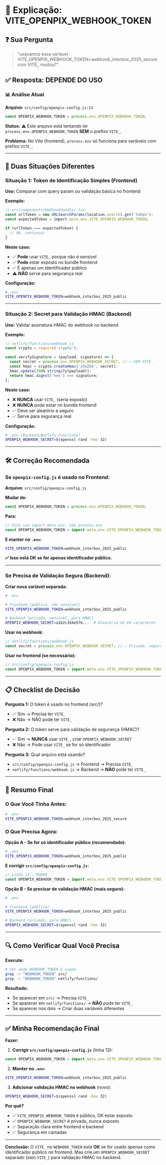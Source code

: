 # 🔐 Explicação: VITE_OPENPIX_WEBHOOK_TOKEN

## ❓ Sua Pergunta

> "usávamos essa variável VITE_OPENPIX_WEBHOOK_TOKEN=webhook_interbox_2025_secure com VITE_ mudou?"

## ✅ Resposta: DEPENDE DO USO

### 📊 Análise Atual

**Arquivo:** `src/config/openpix-config.js:13`
```javascript
const OPENPIX_WEBHOOK_TOKEN = process.env.OPENPIX_WEBHOOK_TOKEN;
```

**Status:** ⚠️ Este arquivo está tentando ler `process.env.OPENPIX_WEBHOOK_TOKEN` **SEM** o prefixo `VITE_`.

**Problema:** No Vite (frontend), `process.env` só funciona para variáveis com prefixo `VITE_`.

---

## 🎯 Duas Situações Diferentes

### Situação 1: Token de Identificação Simples (Frontend)

**Uso:** Comparar com query param ou validação básica no frontend

**Exemplo:**
```typescript
// src/components/WebhookHandler.tsx
const urlToken = new URLSearchParams(location.search).get('token');
const expectedToken = import.meta.env.VITE_OPENPIX_WEBHOOK_TOKEN;

if (urlToken === expectedToken) {
  // OK, continuar
}
```

**Neste caso:**
- ✅ **Pode** usar `VITE_` porque não é sensível
- ✅ **Pode** estar exposto no bundle frontend
- ✅ É apenas um identificador público
- ⚠️ **NÃO** serve para segurança real

**Configuração:**
```bash
# .env
VITE_OPENPIX_WEBHOOK_TOKEN=webhook_interbox_2025_public
```

---

### Situação 2: Secret para Validação HMAC (Backend)

**Uso:** Validar assinatura HMAC do webhook no backend

**Exemplo:**
```javascript
// netlify/functions/webhook.js
const crypto = require('crypto');

const verifySignature = (payload, signature) => {
  const secret = process.env.OPENPIX_WEBHOOK_SECRET; // ← SEM VITE_
  const hmac = crypto.createHmac('sha256', secret);
  hmac.update(JSON.stringify(payload));
  return hmac.digest('hex') === signature;
};
```

**Neste caso:**
- ❌ **NUNCA** usar `VITE_` (seria exposto)
- ❌ **NUNCA** pode estar no bundle frontend
- ✅ Deve ser aleatório e seguro
- ✅ Serve para segurança real

**Configuração:**
```bash
# .env (Backend/Netlify Functions)
OPENPIX_WEBHOOK_SECRET=$(openssl rand -hex 32)
```

---

## 🛠️ Correção Recomendada

### Se `openpix-config.js` é usado no Frontend:

**Arquivo:** `src/config/openpix-config.js`

**Mudar de:**
```javascript
const OPENPIX_WEBHOOK_TOKEN = process.env.OPENPIX_WEBHOOK_TOKEN;
```

**Para:**
```javascript
// Vite usa import.meta.env, não process.env
const OPENPIX_WEBHOOK_TOKEN = import.meta.env.VITE_OPENPIX_WEBHOOK_TOKEN;
```

**E manter no `.env`:**
```bash
VITE_OPENPIX_WEBHOOK_TOKEN=webhook_interbox_2025_public
```

**✅ Isso está OK se for apenas identificador público.**

---

### Se Precisa de Validação Segura (Backend):

**Criar nova variável separada:**

```bash
# .env

# Frontend (público, não sensível)
VITE_OPENPIX_WEBHOOK_TOKEN=webhook_interbox_2025_public

# Backend (privado, sensível, para HMAC)
OPENPIX_WEBHOOK_SECRET=a1b2c3d4e5f6...  # Aleatório de 64 caracteres
```

**Usar no webhook:**
```javascript
// netlify/functions/webhook.js
const secret = process.env.OPENPIX_WEBHOOK_SECRET; // ← Privado, seguro
```

**Usar no frontend (se necessário):**
```javascript
// src/config/openpix-config.js
const OPENPIX_WEBHOOK_TOKEN = import.meta.env.VITE_OPENPIX_WEBHOOK_TOKEN; // ← Público
```

---

## 📋 Checklist de Decisão

**Pergunta 1:** O token é usado no frontend (src/)?
- ✅ Sim → Precisa ter `VITE_`
- ❌ Não → NÃO pode ter `VITE_`

**Pergunta 2:** O token serve para validação de segurança (HMAC)?
- ✅ Sim → **NUNCA** usar `VITE_`, criar `OPENPIX_WEBHOOK_SECRET`
- ❌ Não → Pode usar `VITE_` se for só identificador

**Pergunta 3:** Qual arquivo está usando?
- `src/config/openpix-config.js` → Frontend → Precisa `VITE_`
- `netlify/functions/webhook.js` → Backend → **NÃO** pode ter `VITE_`

---

## 🎯 Resumo Final

### O Que Você Tinha Antes:

```bash
# .env
VITE_OPENPIX_WEBHOOK_TOKEN=webhook_interbox_2025_secure
```

### O Que Precisa Agora:

**Opção A - Se for só identificador público (recomendado):**
```bash
# .env
VITE_OPENPIX_WEBHOOK_TOKEN=webhook_interbox_2025_public
```

**E corrigir `src/config/openpix-config.js`:**
```javascript
// Linha 13 - MUDAR
const OPENPIX_WEBHOOK_TOKEN = import.meta.env.VITE_OPENPIX_WEBHOOK_TOKEN;
```

**Opção B - Se precisar de validação HMAC (mais seguro):**
```bash
# .env

# Frontend (público)
VITE_OPENPIX_WEBHOOK_TOKEN=webhook_interbox_2025_public

# Backend (privado, para HMAC)
OPENPIX_WEBHOOK_SECRET=$(openssl rand -hex 32)
```

---

## 🔍 Como Verificar Qual Você Precisa

**Execute:**
```bash
# Ver onde WEBHOOK_TOKEN é usado
grep -r "WEBHOOK_TOKEN" src/
grep -r "WEBHOOK_TOKEN" netlify/functions/
```

**Resultado:**
- Se aparecer em `src/` → Precisa `VITE_`
- Se aparecer em `netlify/functions/` → **NÃO** pode ter `VITE_`
- Se aparecer nos dois → Criar duas variáveis diferentes

---

## ✅ Minha Recomendação Final

**Fazer:**

1. **Corrigir `src/config/openpix-config.js`** (linha 13):
```javascript
const OPENPIX_WEBHOOK_TOKEN = import.meta.env.VITE_OPENPIX_WEBHOOK_TOKEN;
```

2. **Manter no `.env`:**
```bash
VITE_OPENPIX_WEBHOOK_TOKEN=webhook_interbox_2025_public
```

3. **Adicionar validação HMAC no webhook** (novo):
```bash
OPENPIX_WEBHOOK_SECRET=$(openssl rand -hex 32)
```

**Por quê?**
- ✅ `VITE_OPENPIX_WEBHOOK_TOKEN` é público, OK estar exposto
- ✅ `OPENPIX_WEBHOOK_SECRET` é privado, nunca exposto
- ✅ Separação clara entre frontend e backend
- ✅ Segurança em camadas

---

**Conclusão:** O `VITE_` no `WEBHOOK_TOKEN` está **OK** se for usado apenas como identificador público no frontend. Mas crie um `OPENPIX_WEBHOOK_SECRET` separado (sem `VITE_`) para validação HMAC no backend.
